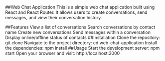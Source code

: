 ##Web Chat Application
This is a simple web chat application built using React and React Router. It allows users to create conversations, send messages, and view their conversation history.

##Features
View a list of conversations
Search conversations by contact name
Create new conversations
Send messages within a conversation
Display online/offline status of contacts
##Installation
Clone the repository: git clone <repository-url>
Navigate to the project directory: cd web-chat-application
Install the dependencies: npm install
##Usage
Start the development server: npm start
Open your browser and visit: http://localhost:3000
